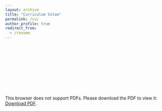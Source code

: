 ```yaml
---
layout: archive
title: "Curriculum Vitae"
permalink: /cv/
author_profile: true
redirect_from:
  - /resume
---
```


<object data="https://lijingwang.github.io/files/Lijing_CV_Jun28_2024.pdf" type="application/pdf" width="750px" height="750px">
    <embed src="https://lijingwang.github.io/files/Lijing_CV_Jun28_2024.pdf" type="application/pdf">
        <p>This browser does not support PDFs. Please download the PDF to view it: <a href="https://lijingwang.github.io/files/Lijing_CV_Jun28_2024.pdf">Download PDF</a>.</p>
    </embed>
</object>


